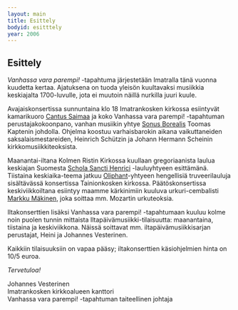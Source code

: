 ```yaml
---
layout: main
title: Esittely
bodyid: esitttely
year: 2006
---
```

## Esittely

*Vanhassa vara parempi!* -tapahtuma järjestetään Imatralla tänä vuonna kuudetta kertaa. Ajatuksena on tuoda yleisön kuultavaksi musiikkia keskiajalta 1700-luvulle, jota ei muutoin näillä nurkilla juuri kuule.


Avajaiskonsertissa sunnuntaina klo 18 Imatrankosken kirkossa esiintyvät kamarikuoro [Cantus Saimaa](../esiintyjat/cantus-saimaa/) ja koko Vanhassa vara parempi! -tapahtuman perustajakokoonpano, vanhan musiikin yhtye [Sonus Borealis](../esiintyjat/sonus-borealis/) Toomas Kaptenin johdolla. Ohjelma koostuu varhaisbarokin aikana vaikuttaneiden saksalaismestareiden, Heinrich Schützin ja Johann Hermann Scheinin kirkkomusiikkiteoksista. 

Maanantai-iltana Kolmen Ristin Kirkossa kuullaan gregoriaanista laulua keskiajan Suomesta [Schola Sancti Henrici](../esiintyjat/schola-sancti-henrici/) -lauluyhtyeen esittämänä. Tiistaina keskiaika-teema jatkuu [Oliphant](../esiintyjat/oliphant/)-yhtyeen hengellisiä truveerilauluja sisältävässä konsertissa Tainionkosken kirkossa. Päätöskonsertissa keskiviikkoiltana esiintyy maamme kärkinimiin kuuluva urkuri-cembalisti [Markku Mäkinen](../esiintyjat/markku-makinen/), joka soittaa mm. Mozartin urkuteoksia.

Iltakonserttien lisäksi Vanhassa vara parempi! -tapahtumaan kuuluu kolme noin puolen tunnin mittaista Iltapäivämusiikki-tilaisuutta: maanantaina, tiistaina ja keskiviikkona. Näissä soittavat  mm. iltapäivämusiikkisarjan perustajat, Heini ja Johannes Vesterinen.

Kaikkiin tilaisuuksiin on vapaa pääsy; iltakonserttien käsiohjelmien hinta on 10/5 euroa. 


*Tervetuloa!*

Johannes Vesterinen<br>
Imatrankosken kirkkoalueen kanttori<br>
Vanhassa vara parempi! -tapahtuman taiteellinen johtaja
